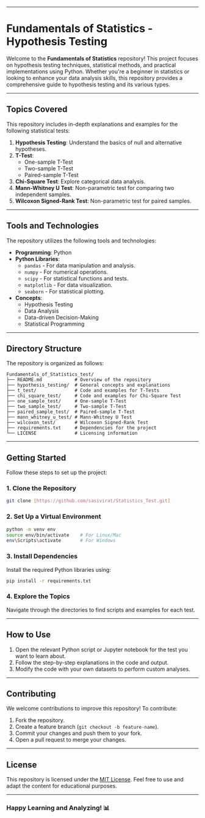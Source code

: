 
---
# **Fundamentals of Statistics - Hypothesis Testing**

Welcome to the **Fundamentals of Statistics** repository! This project focuses on hypothesis testing techniques, statistical methods, and practical implementations using Python. Whether you're a beginner in statistics or looking to enhance your data analysis skills, this repository provides a comprehensive guide to hypothesis testing and its various types.

---

## **Topics Covered**
This repository includes in-depth explanations and examples for the following statistical tests:

1. **Hypothesis Testing**: Understand the basics of null and alternative hypotheses.
2. **T-Test**:
   - One-sample T-Test
   - Two-sample T-Test
   - Paired-sample T-Test
3. **Chi-Square Test**: Explore categorical data analysis.
4. **Mann-Whitney U Test**: Non-parametric test for comparing two independent samples.
5. **Wilcoxon Signed-Rank Test**: Non-parametric test for paired samples.

---

## **Tools and Technologies**
The repository utilizes the following tools and technologies:
- **Programming**: Python
- **Python Libraries**:
  - `pandas` - For data manipulation and analysis.
  - `numpy` - For numerical operations.
  - `scipy` - For statistical functions and tests.
  - `matplotlib` - For data visualization.
  - `seaborn` - For statistical plotting.
- **Concepts**:
  - Hypothesis Testing
  - Data Analysis
  - Data-driven Decision-Making
  - Statistical Programming

---

## **Directory Structure**
The repository is organized as follows:
```
Fundamentals_of_Statistics_test/
├── README.md            # Overview of the repository
├── hypothesis_testing/  # General concepts and explanations
├── t_test/              # Code and examples for T-Tests
├── chi_square_test/     # Code and examples for Chi-Square Test
├── one_sample_test/     # One-sample T-Test
├── two_sample_test/     # Two-sample T-Test
├── paired_sample_test/  # Paired-sample T-Test
├── mann_whitney_u_test/ # Mann-Whitney U Test
├── wilcoxon_test/       # Wilcoxon Signed-Rank Test
├── requirements.txt     # Dependencies for the project
└── LICENSE              # Licensing information
```

---

## **Getting Started**
Follow these steps to set up the project:

### **1. Clone the Repository**
```bash
git clone [https://github.com/sasivirat/Statistics_Test.git]
```

### **2. Set Up a Virtual Environment**
```bash
python -m venv env
source env/bin/activate    # For Linux/Mac
env\Scripts\activate       # For Windows
```

### **3. Install Dependencies**
Install the required Python libraries using:
```bash
pip install -r requirements.txt
```

### **4. Explore the Topics**
Navigate through the directories to find scripts and examples for each test.

---

## **How to Use**
1. Open the relevant Python script or Jupyter notebook for the test you want to learn about.
2. Follow the step-by-step explanations in the code and output.
3. Modify the code with your own datasets to perform custom analyses.

---

## **Contributing**
We welcome contributions to improve this repository! To contribute:
1. Fork the repository.
2. Create a feature branch (`git checkout -b feature-name`).
3. Commit your changes and push them to your fork.
4. Open a pull request to merge your changes.

---

## **License**
This repository is licensed under the [MIT License](LICENSE). Feel free to use and adapt the content for educational purposes.

---

### **Happy Learning and Analyzing! 📊**

